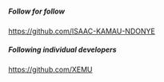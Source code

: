 
##### Follow for follow

https://github.com/ISAAC-KAMAU-NDONYE

##### Following individual developers

https://github.com/XEMU
